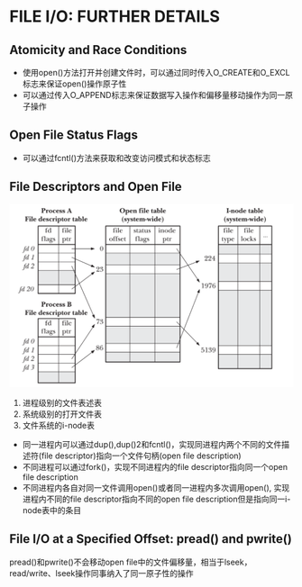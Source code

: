 # FILE I/O: FURTHER DETAILS

## Atomicity and Race Conditions
- 使用open()方法打开并创建文件时，可以通过同时传入O_CREATE和O_EXCL标志来保证open()操作原子性
- 可以通过传入O_APPEND标志来保证数据写入操作和偏移量移动操作为同一原子操作

##  Open File Status Flags
- 可以通过fcntl()方法来获取和改变访问模式和状态标志

## File Descriptors and Open File  
![5-2.png](./img/5-2.png)

1. 进程级别的文件表述表
2. 系统级别的打开文件表
3. 文件系统的i-node表

- 同一进程内可以通过dup(),dup()2和fcntl()，实现同进程内两个不同的文件描述符(file descriptor)指向一个文件句柄(open file description)
- 不同进程可以通过fork()，实现不同进程内的file descriptor指向同一个open file description
- 不同进程内各自对同一文件调用open()或者同一进程内多次调用open(), 实现进程内不同的file descriptor指向不同的open file description但是指向同一i-node表中的条目

##  File I/O at a Specified Offset: pread() and pwrite()
pread()和pwrite()不会移动open file中的文件偏移量，相当于lseek，read/write、lseek操作同事纳入了同一原子性的操作